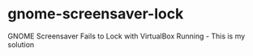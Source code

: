 # gnome-screensaver-lock
GNOME Screensaver Fails to Lock with VirtualBox Running - This is my solution
